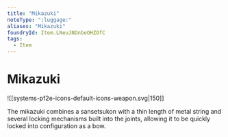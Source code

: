```yaml
---
title: "Mikazuki"
noteType: ":luggage:"
aliases: "Mikazuki"
foundryId: Item.LNeuJNOnbeOHZOfC
tags:
  - Item
---
```


# Mikazuki
![[systems-pf2e-icons-default-icons-weapon.svg|150]]

The mikazuki combines a sansetsukon with a thin length of metal string and several locking mechanisms built into the joints, allowing it to be quickly locked into configuration as a bow.
